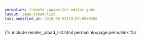 ```yaml
---
permalink: /remote-copywriter-editor-jobs
layout: page-jobad-list
last_modified_at: 2018-09-03T19:07:09+0200
---
```

{% include render_jobad_list.html permalink=page.permalink %}
